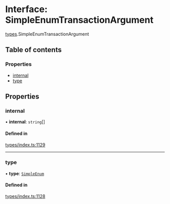# Interface: SimpleEnumTransactionArgument

[types](../wiki/types).SimpleEnumTransactionArgument

## Table of contents

### Properties

- [internal](../wiki/types.SimpleEnumTransactionArgument#internal)
- [type](../wiki/types.SimpleEnumTransactionArgument#type)

## Properties

### internal

• **internal**: `string`[]

#### Defined in

[types/index.ts:1129](https://github.com/PolymathNetwork/polymesh-sdk/blob/c37bc05d/src/types/index.ts#L1129)

___

### type

• **type**: [`SimpleEnum`](../wiki/types.TransactionArgumentType#simpleenum)

#### Defined in

[types/index.ts:1128](https://github.com/PolymathNetwork/polymesh-sdk/blob/c37bc05d/src/types/index.ts#L1128)
